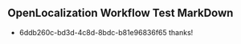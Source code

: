 ## OpenLocalization Workflow Test MarkDown
* 6ddb260c-bd3d-4c8d-8bdc-b81e96836f65 thanks!

<!--HONumber=Sep16_HO1-->


